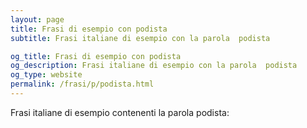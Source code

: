 ```yaml
---
layout: page
title: Frasi di esempio con podista 
subtitle: Frasi italiane di esempio con la parola  podista

og_title: Frasi di esempio con podista 
og_description: Frasi italiane di esempio con la parola  podista
og_type: website
permalink: /frasi/p/podista.html
---
```


Frasi italiane di esempio contenenti la parola podista:


